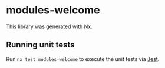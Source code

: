 # modules-welcome

This library was generated with [Nx](https://nx.dev).

## Running unit tests

Run `nx test modules-welcome` to execute the unit tests via [Jest](https://jestjs.io).
